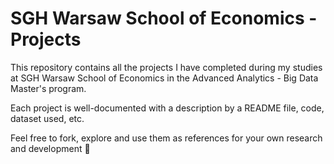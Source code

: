 # SGH Warsaw School of Economics - Projects
This repository contains all the projects I have completed during my studies at SGH Warsaw School of Economics in the Advanced Analytics - Big Data Master's program.  

Each project is well-documented with a description by a README file, code, dataset used, etc.   

Feel free to fork, explore and use them as references for your own research and development 🤗

